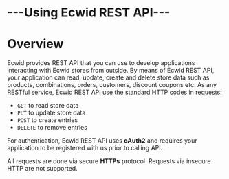 # ---Using Ecwid REST API---

# Overview
Ecwid provides REST API that you can use to develop applications interacting with Ecwid stores from outside. By means of Ecwid REST API, your application can read, update, create and delete store data such as products, combinations, orders, customers, discount coupons etc. As any RESTful service, Ecwid REST API use the standard HTTP codes in requests: 

* `GET` to read store data
* `PUT` to update store data
* `POST` to create entries
* `DELETE` to remove entries

For authentication, Ecwid REST API uses **oAuth2** and requires your application to be registered with us prior to calling API. 

All requests are done via secure **HTTPs** protocol. Requests via insecure HTTP are not supported.
